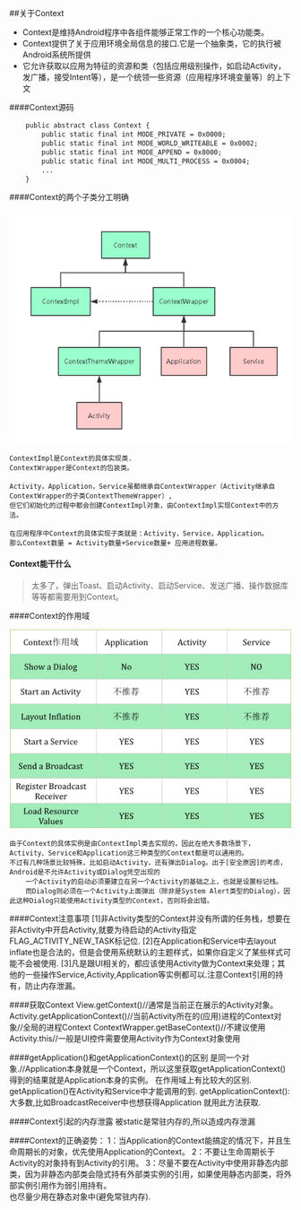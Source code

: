 ##关于Context	
- Context是维持Android程序中各组件能够正常工作的一个核心功能类。
- Context提供了关于应用环境全局信息的接口.它是一个抽象类，它的执行被Android系统所提供
- 它允许获取以应用为特征的资源和类（包括应用级别操作，如启动Activity，发广播，接受Intent等），是一个统领一些资源（应用程序环境变量等）的上下文

####Context源码

		public abstract class Context {
			public static final int MODE_PRIVATE = 0x0000;
			public static final int MODE_WORLD_WRITEABLE = 0x0002;
			public static final int MODE_APPEND = 0x8000;
			public static final int MODE_MULTI_PROCESS = 0x0004;
			...
		}
	

####Context的两个子类分工明确

![](./image/Context结构图.png)

	ContextImpl是Context的具体实现类.
	ContextWrapper是Context的包装类。
	
	Activity，Application，Service虽都继承自ContextWrapper（Activity继承自ContextWrapper的子类ContextThemeWrapper）,
	但它们初始化的过程中都会创建ContextImpl对象，由ContextImpl实现Context中的方法。

	在应用程序中Context的具体实现子类就是：Activity，Service，Application。
	那么Context数量 = Activity数量+Service数量+ 应用进程数量。	

#### Context能干什么

>	太多了，弹出Toast、启动Activity、启动Service、发送广播、操作数据库等等都需要用到Context。
	
####Context的作用域

![](./image/Context的作用域.png)

>
	由于Context的具体实例是由ContextImpl类去实现的，因此在绝大多数场景下，Activity、Service和Application这三种类型的Context都是可以通用的。
	不过有几种场景比较特殊，比如启动Activity，还有弹出Dialog。出于[安全原因]的考虑，Android是不允许Activity或Dialog凭空出现的
		一个Activity的启动必须要建立在另一个Activity的基础之上，也就是设置标记栈。
		而Dialog则必须在一个Activity上面弹出（除非是System Alert类型的Dialog），因此这种Dialog只能使用Activity类型的Context，否则将会出错。
	
####Context注意事项
	[1]非Activity类型的Context并没有所谓的任务栈，想要在非Activity中开启Activity,就要为待启动的Activity指定FLAG_ACTIVITY_NEW_TASK标记位.
	[2]在Application和Service中去layout inflate也是合法的，但是会使用系统默认的主题样式，如果你自定义了某些样式可能不会被使用.
	[3]凡是跟UI相关的，都应该使用Activity做为Context来处理；其他的一些操作Service,Activity,Application等实例都可以.注意Context引用的持有，防止内存泄漏。
	
####获取Context
	View.getContext()//通常是当前正在展示的Activity对象。
	Activity.getApplicationContext()//当前Activity所在的(应用)进程的Context对象//全局的进程Context
	ContextWrapper.getBaseContext()//不建议使用
	Activity.this//一般是UI控件需要使用Activity作为Context对象使用
	
####getApplication()和getApplicationContext()的区别
	是同一个对象.//Application本身就是一个Context，所以这里获取getApplicationContext()得到的结果就是Application本身的实例。
	在作用域上有比较大的区别.
		getApplication()在Activity和Service中才能调用的到.
		getApplicationContext(): 大多数,比如BroadcastReceiver中也想获得Application 就用此方法获取.
	

####Context引起的内存泄露
	被static是常驻内存的,所以造成内存泄漏
	
####Context的正确姿势：
	1：当Application的Context能搞定的情况下，并且生命周期长的对象，优先使用Application的Context。
	2：不要让生命周期长于Activity的对象持有到Activity的引用。
	3：尽量不要在Activity中使用非静态内部类，因为非静态内部类会隐式持有外部类实例的引用，如果使用静态内部类，将外部实例引用作为弱引用持有。		
		也尽量少用在静态对象中(避免常驻内存).
